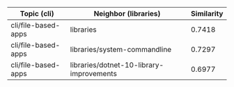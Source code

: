 | Topic (cli) | Neighbor (libraries) | Similarity |
|-------------|-------------------|------------|
| cli/file-based-apps | libraries | 0.7418 |
| cli/file-based-apps | libraries/system-commandline | 0.7297 |
| cli/file-based-apps | libraries/dotnet-10-library-improvements | 0.6977 |
